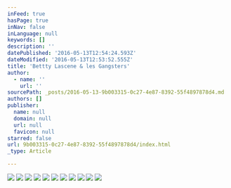 ```yaml
---
inFeed: true
hasPage: true
inNav: false
inLanguage: null
keywords: []
description: ''
datePublished: '2016-05-13T12:54:24.593Z'
dateModified: '2016-05-13T12:53:52.555Z'
title: 'Bettty Lascene & les Gangsters'
author:
  - name: ''
    url: ''
sourcePath: _posts/2016-05-13-9b003315-0c27-4e87-8392-55f4897878d4.md
authors: []
publisher:
  name: null
  domain: null
  url: null
  favicon: null
starred: false
url: 9b003315-0c27-4e87-8392-55f4897878d4/index.html
_type: Article

---
```

![](https://the-grid-user-content.s3-us-west-2.amazonaws.com/f9414eae-6d04-42e3-8d0d-7487b0368dc0.jpg)
![](https://the-grid-user-content.s3-us-west-2.amazonaws.com/8cb03b66-1027-451b-a20c-9a51ed06a2c3.jpg)
![](https://the-grid-user-content.s3-us-west-2.amazonaws.com/e4cd3855-787d-41e7-88f7-735d253ed6a0.jpg)
![](https://the-grid-user-content.s3-us-west-2.amazonaws.com/266988f4-2487-427a-9092-732a202d5b20.jpg)
![](https://the-grid-user-content.s3-us-west-2.amazonaws.com/489d22c6-45f5-4b70-9b9c-070fe3e8583c.jpg)
![](https://the-grid-user-content.s3-us-west-2.amazonaws.com/d8f94c8d-fd6c-404e-9c61-c142813b5068.jpg)
![](https://s3-us-west-2.amazonaws.com/the-grid-img/p/0acdd7452cce1063b4330bb381e7a170dc3ff744.jpg)
![](https://the-grid-user-content.s3-us-west-2.amazonaws.com/cc3506e2-60f2-4005-84c2-0c140fa9e32a.jpg)
![](https://the-grid-user-content.s3-us-west-2.amazonaws.com/d07edab0-edc2-4b2d-b1d8-eca602fedaa0.jpg)
![](https://the-grid-user-content.s3-us-west-2.amazonaws.com/f16e120d-1d64-4728-97de-6e229bea2ce4.jpg)
![](https://s3-us-west-2.amazonaws.com/the-grid-img/p/e07882c0f52dba4c75689ba8907a29b19f972e49.jpg)
